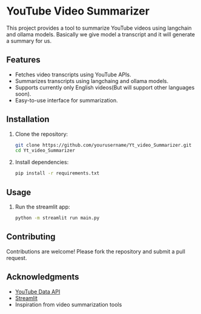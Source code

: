 # YouTube Video Summarizer

This project provides a tool to summarize YouTube videos using langchain and ollama models. Basically we give model a transcript and it will generate a summary for us. 

## Features

- Fetches video transcripts using YouTube APIs.
- Summarizes transcripts using langchaing and ollama models.
- Supports currently only English videos(But will support other languages soon).
- Easy-to-use interface for summarization.

## Installation

1. Clone the repository:
    ```bash
    git clone https://github.com/yourusername/Yt_video_Summarizer.git
    cd Yt_video_Summarizer
    ```

2. Install dependencies:
    ```bash
    pip install -r requirements.txt
    ```

## Usage

1. Run the streamlit app:
    ```bash
    python -m streamlit run main.py
    ```

## Contributing

Contributions are welcome! Please fork the repository and submit a pull request.

## Acknowledgments

- [YouTube Data API](https://developers.google.com/youtube/v3)
- [Streamlit](https://streamlit.io/)
- Inspiration from video summarization tools